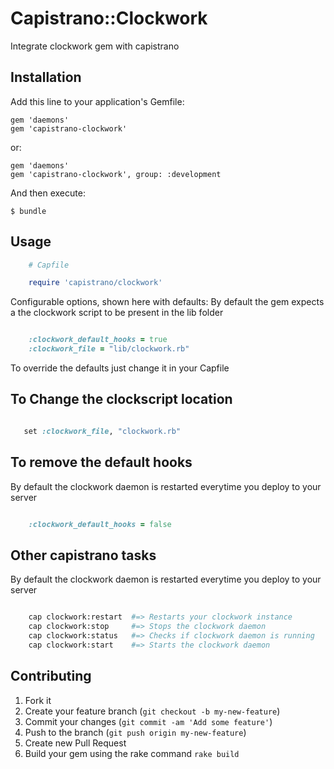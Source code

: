 

# Capistrano::Clockwork

Integrate clockwork gem with capistrano

## Installation

Add this line to your application's Gemfile:

    gem 'daemons'
    gem 'capistrano-clockwork'

or:

    gem 'daemons'
    gem 'capistrano-clockwork', group: :development

And then execute:

    $ bundle


## Usage
```ruby
    # Capfile

    require 'capistrano/clockwork'
```
Configurable options, shown here with defaults:
By default the gem expects a the clockwork script to be present in the lib folder

```ruby

	:clockwork_default_hooks = true
    :clockwork_file = "lib/clockwork.rb"
```
To override the defaults just change it in your Capfile

## To Change the clockscript location
```ruby

   set :clockwork_file, "clockwork.rb"
```
## To remove the default hooks

By default the clockwork daemon is restarted everytime you deploy to your server
```ruby

	:clockwork_default_hooks = false
```
## Other capistrano tasks
By default the clockwork daemon is restarted everytime you deploy to your server
```bash

	cap clockwork:restart  #=> Restarts your clockwork instance
	cap clockwork:stop     #=> Stops the clockwork daemon
	cap clockwork:status   #=> Checks if clockwork daemon is running
	cap clockwork:start	   #=> Starts the clockwork daemon
```
## Contributing

1. Fork it
2. Create your feature branch (`git checkout -b my-new-feature`)
3. Commit your changes (`git commit -am 'Add some feature'`)
4. Push to the branch (`git push origin my-new-feature`)
5. Create new Pull Request
6. Build your gem using the rake command `rake build`
